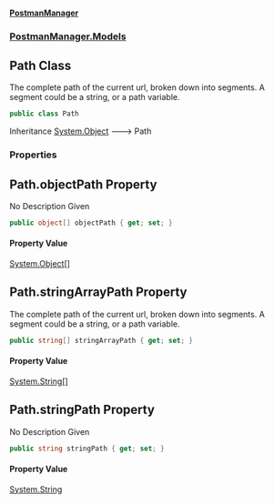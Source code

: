 #### [PostmanManager](PostmanManager.md 'PostmanManager')
### [PostmanManager.Models](PostmanManager.md#PostmanManager.Models 'PostmanManager.Models')

## Path Class

The complete path of the current url, broken down into segments. A segment could be a string, or a path variable.

```csharp
public class Path
```

Inheritance [System.Object](https://docs.microsoft.com/en-us/dotnet/api/System.Object 'System.Object') &#129106; Path
### Properties

<a name='PostmanManager.Models.Path.objectPath'></a>

## Path.objectPath Property

No Description Given

```csharp
public object[] objectPath { get; set; }
```

#### Property Value
[System.Object](https://docs.microsoft.com/en-us/dotnet/api/System.Object 'System.Object')[[]](https://docs.microsoft.com/en-us/dotnet/api/System.Array 'System.Array')

<a name='PostmanManager.Models.Path.stringArrayPath'></a>

## Path.stringArrayPath Property

The complete path of the current url, broken down into segments. A segment could be a string, or a path variable.

```csharp
public string[] stringArrayPath { get; set; }
```

#### Property Value
[System.String](https://docs.microsoft.com/en-us/dotnet/api/System.String 'System.String')[[]](https://docs.microsoft.com/en-us/dotnet/api/System.Array 'System.Array')

<a name='PostmanManager.Models.Path.stringPath'></a>

## Path.stringPath Property

No Description Given

```csharp
public string stringPath { get; set; }
```

#### Property Value
[System.String](https://docs.microsoft.com/en-us/dotnet/api/System.String 'System.String')